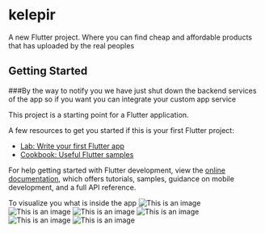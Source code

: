# kelepir

A new Flutter project. Where you can find cheap and affordable products that has uploaded by the real peoples 

## Getting Started

###By the way to notify you we have just shut down the backend services of the app so if you want you can integrate your custom app service 

This project is a starting point for a Flutter application.

A few resources to get you started if this is your first Flutter project:

- [Lab: Write your first Flutter app](https://docs.flutter.dev/get-started/codelab)
- [Cookbook: Useful Flutter samples](https://docs.flutter.dev/cookbook)

For help getting started with Flutter development, view the
[online documentation](https://docs.flutter.dev/), which offers tutorials,
samples, guidance on mobile development, and a full API reference.

To visualize you what is inside the app
![This is an image](https://firebasestorage.googleapis.com/v0/b/clash-cards-77641.appspot.com/o/img_1.jpg?alt=media)
![This is an image](https://firebasestorage.googleapis.com/v0/b/clash-cards-77641.appspot.com/o/img_2.jpg?alt=media)
![This is an image](https://firebasestorage.googleapis.com/v0/b/clash-cards-77641.appspot.com/o/img_3.jpg?alt=media)
![This is an image](https://firebasestorage.googleapis.com/v0/b/clash-cards-77641.appspot.com/o/img_4.jpg?alt=media)
![This is an image](https://firebasestorage.googleapis.com/v0/b/clash-cards-77641.appspot.com/o/img_5.jpg?alt=media)
![This is an image](https://firebasestorage.googleapis.com/v0/b/clash-cards-77641.appspot.com/o/img_6.jpg?alt=media)
